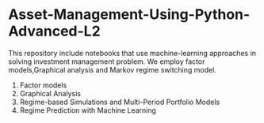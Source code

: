 # Asset-Management-Using-Python-Advanced-L2
This repository include notebooks that use machine-learning approaches in solving investment management problem. We employ factor models,Graphical analysis and Markov  regime  switching model.

1. Factor models 
2. Graphical Analysis
3. Regime-based Simulations and Multi-Period Portfolio Models
4. Regime Prediction with Machine Learning
